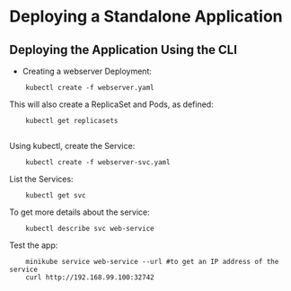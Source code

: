 # Deploying a Standalone Application

## Deploying the Application Using the CLI 

- Creating a webserver Deployment:

```
    kubectl create -f webserver.yaml
```

This will also create a ReplicaSet and Pods, as defined:

```
    kubectl get replicasets
```

##

Using kubectl, create the Service:

```
    kubectl create -f webserver-svc.yaml
```

List the Services:

```
    kubectl get svc
```

To get more details about the service:

```
    kubectl describe svc web-service
```

Test the app:

```
    minikube service web-service --url #to get an IP address of the service
    curl http://192.168.99.100:32742
```
